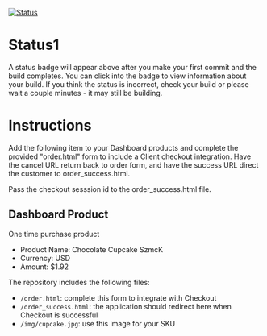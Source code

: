 [![Status](https://img.shields.io/badge/status-SUBMITTABLE%20COMMIT:%200e2715b0185107fe6dac0254712603b3faa5bb58-brightgreen.svg)](https://github.com/raysaavedra-work/bakery_scaffold_qU49OvEanYWWY4Sh/commit/0e2715b0185107fe6dac0254712603b3faa5bb58)



# Status1

A status badge will appear above after you make your first commit and the build completes. You can click into the badge to view information about your build. If you think the status is incorrect, check your build or please wait a couple minutes - it may still be building.

# Instructions

Add the following item to your Dashboard products and complete the provided "order.html" form to include a Client checkout integration. Have the cancel URL return back to order form, and have the success URL direct the customer to order_success.html.

Pass the checkout sesssion id to the order_success.html file.

## Dashboard Product
One time purchase product
* Product Name: Chocolate Cupcake SzmcK
* Currency: USD
* Amount: $1.92

The repository includes the following files:
* `/order.html`: complete this form to integrate with Checkout
* `/order_success.html`: the application should redirect here when Checkout is successful
* `/img/cupcake.jpg`: use this image for your SKU
